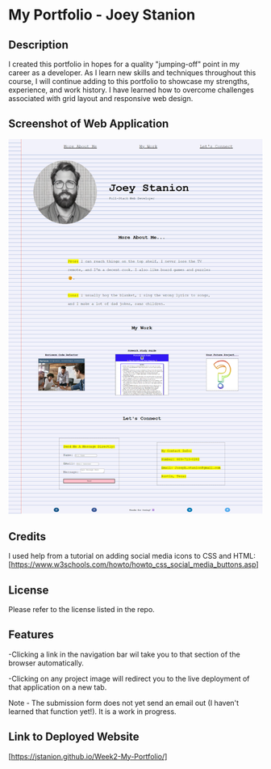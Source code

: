 # My Portfolio - Joey Stanion

## Description

I created this portfolio in hopes for a quality "jumping-off" point in my career as a developer. As I learn new skills and techniques throughout this course, I will continue adding to this portfolio to showcase my strengths, experience, and work history. I have learned how to overcome challenges associated with grid layout and responsive web design.

## Screenshot of Web Application

![Screenshot of web browser showing a profile image, name and job title, a bigraphy and projects section, contact info, and icons linking social media accounts.](assets/images/portfolio%20screenshot.png)

## Credits

I used help from a tutorial on adding social media icons to CSS and HTML:
[https://www.w3schools.com/howto/howto_css_social_media_buttons.asp]

## License

Please refer to the license listed in the repo.

## Features

-Clicking a link in the navigation bar wil take you to that section of the browser automatically.

-Clicking on any project image will redirect you to the live deployment of that application on a new tab.

Note - The submission form does not yet send an email out (I haven't learned that function yet!). It is a work in progress.

## Link to Deployed Website

[https://jstanion.github.io/Week2-My-Portfolio/]